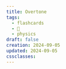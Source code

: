 ```yaml
---
title: Overtone
tags:
  - flashcards
  - 🌱
  - physics
draft: false
creation: 2024-09-05
updated: 2024-09-05
cssclasses:
---
```

